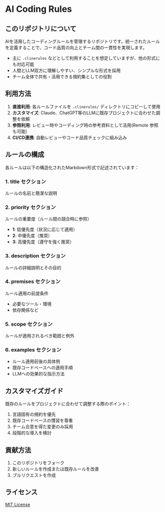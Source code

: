 # AI Coding Rules

## このリポジトリについて

AIを活用したコーディングルールを管理するリポジトリです。統一されたルールを定義することで、コード品質の向上とチーム間の一貫性を実現します。

- 主に `.clinerules` などとして利用することを想定していますが、他の形式にも対応可能
- 人間とLLM双方に理解しやすい、シンプルな形式を採用
- チーム全体で共有・活用できる規約集としての役割

## 利用方法

1. **直接利用**: 各ルールファイルを `.clinerules/` ディレクトリにコピーして使用
2. **カスタマイズ**: Claude、ChatGPT等のLLMに既存プロジェクトに合わせた調整を依頼
3. **参照利用**: レビュー時やコーディング時の参考資料として活用(Remote 参照も可能)
4. **CI/CD連携**: 自動レビューやコード品質チェックに組み込み

## ルールの構成

各ルールは以下の構造化されたMarkdown形式で記述されています：

### 1. title セクション
ルールの名前と簡潔な説明

### 2. priority セクション
ルールの重要度（ルール間の競合時に参照）
- **1**: 低優先度（状況に応じて適用）
- **2**: 中優先度（推奨）
- **3**: 高優先度（遵守を強く推奨）

### 3. description セクション
ルールの詳細説明とその目的

### 4. premises セクション
ルール適用の前提条件
- 必要なツール・環境
- 依存関係など

### 5. scope セクション
ルールが適用されるべき範囲と例外

### 6. examples セクション
- ルール適用前後の具体例
- 既存コードベースへの適用手順
- LLMへの効果的な指示方法

## カスタマイズガイド

既存のルールをプロジェクトに合わせて調整する際のポイント：

1. 言語固有の規約を優先
2. 既存コードベースの慣習を尊重
3. チーム合意を得た変更のみ採用
4. 段階的な導入を検討

## 貢献方法

1. このリポジトリをフォーク
2. 新しいルールを作成または既存ルールを改善
3. プルリクエストを作成

## ライセンス

[MIT License](LICENSE)
